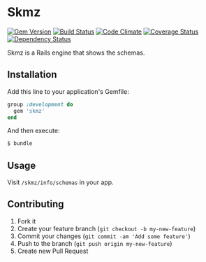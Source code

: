 # Skmz

[![Gem Version](https://badge.fury.io/rb/skmz.png)](http://badge.fury.io/rb/skmz)
[![Build Status](https://travis-ci.org/ryog/skmz.png?branch=develop)](https://travis-ci.org/ryog/skmz)
[![Code Climate](https://codeclimate.com/github/ryog/skmz.png)](https://codeclimate.com/github/ryog/skmz)
[![Coverage Status](https://coveralls.io/repos/ryog/skmz/badge.png?branch=develop)](https://coveralls.io/r/ryog/skmz?branch=develop)
[![Dependency Status](https://gemnasium.com/ryog/skmz.png)](https://gemnasium.com/ryog/skmz)

Skmz is a Rails engine that shows the schemas.

## Installation

Add this line to your application's Gemfile:

```ruby
group :development do
  gem 'skmz'
end
```

And then execute:

```bash
$ bundle
```

## Usage

Visit `/skmz/info/schemas` in your app.

## Contributing

1. Fork it
2. Create your feature branch (`git checkout -b my-new-feature`)
3. Commit your changes (`git commit -am 'Add some feature'`)
4. Push to the branch (`git push origin my-new-feature`)
5. Create new Pull Request
